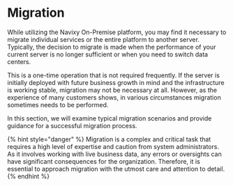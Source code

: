 # Migration

While utilizing the Navixy On-Premise platform, you may find it necessary to migrate individual services or the entire platform to another server. Typically, the decision to migrate is made when the performance of your current server is no longer sufficient or when you need to switch data centers.

This is a one-time operation that is not required frequently. If the server is initially deployed with future business growth in mind and the infrastructure is working stable, migration may not be necessary at all. However, as the experience of many customers shows, in various circumstances migration sometimes needs to be performed.

In this section, we will examine typical migration scenarios and provide guidance for a successful migration process.

{% hint style="danger" %}
Migration is a complex and critical task that requires a high level of expertise and caution from system administrators. As it involves working with live business data, any errors or oversights can have significant consequences for the organization. Therefore, it is essential to approach migration with the utmost care and attention to detail.
{% endhint %}
